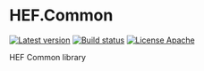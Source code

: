 # HEF.Common
[![Latest version](https://img.shields.io/nuget/v/HEF.Util.svg)](https://www.nuget.org/packages/HEF.Util/)  [![Build status](https://ci.appveyor.com/api/projects/status/205nvt8d5gf42ky1?svg=true)](https://ci.appveyor.com/project/wanlitao/hef-common)  [![License Apache](https://img.shields.io/badge/license-Apache%202-blue.svg)](http://www.apache.org/licenses/LICENSE-2.0.html)

HEF Common library
